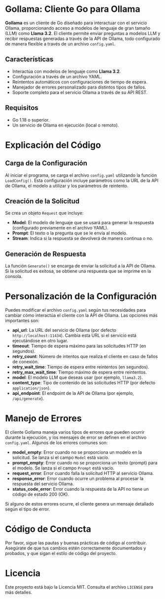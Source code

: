 # Gollama: Cliente Go para Ollama

**Gollama** es un cliente de Go diseñado para interactuar con el servicio Ollama, proporcionando acceso a modelos de lenguaje de gran tamaño (LLM) como **Llama 3.2**. El cliente permite enviar preguntas a modelos LLM y recibir respuestas generadas a través de la API de Ollama, todo configurado de manera flexible a través de un archivo `config.yaml`.

## Características

- Interactúa con modelos de lenguaje como **Llama 3.2**.
- Configuración a través de un archivo YAML.
- Reintentos automáticos con configuraciones de tiempo de espera.
- Manejador de errores personalizado para distintos tipos de fallos.
- Soporte completo para el servicio Ollama a través de su API REST.

## Requisitos

- Go 1.18 o superior.
- Un servicio de Ollama en ejecución (local o remoto).

# Explicación del Código

## Carga de la Configuración
Al iniciar el programa, se carga el archivo `config.yaml` utilizando la función `LoadConfig()`. Esta configuración incluye parámetros como la URL de la API de Ollama, el modelo a utilizar y los parámetros de reintento.

## Creación de la Solicitud
Se crea un objeto `Request` que incluye:
- **Model**: El modelo de lenguaje que se usará para generar la respuesta (configurado previamente en el archivo YAML).
- **Prompt**: El texto o la pregunta que se le envía al modelo.
- **Stream**: Indica si la respuesta se devolverá de manera continua o no.

## Generación de Respuesta
La función `Generate()` se encarga de enviar la solicitud a la API de Ollama. Si la solicitud es exitosa, se obtiene una respuesta que se imprime en la consola.

# Personalización de la Configuración

Puedes modificar el archivo `config.yaml` según tus necesidades para cambiar cómo interactúa el cliente con la API de Ollama. Las opciones más importantes son:

- **api_url**: La URL del servicio de Ollama (por defecto `http://localhost:11434`). Cambia esta URL si el servicio está ejecutándose en otro lugar.
- **timeout**: Tiempo de espera máximo para las solicitudes HTTP (en segundos).
- **retry_count**: Número de intentos que realiza el cliente en caso de fallos de conexión.
- **retry_wait_time**: Tiempo de espera entre reintentos (en segundos).
- **retry_max_wait_time**: Tiempo máximo de espera entre reintentos.
- **model**: El modelo LLM que deseas usar (por ejemplo, `llama3.2`).
- **content_type**: Tipo de contenido de las solicitudes HTTP (por defecto `application/json`).
- **api_endpoint**: El endpoint de la API de Ollama (por ejemplo, `/api/generate`).

# Manejo de Errores

El cliente Gollama maneja varios tipos de errores que pueden ocurrir durante la ejecución, y los mensajes de error se definen en el archivo `config.yaml`. Algunos de los errores comunes son:

- **model_empty**: Error cuando no se proporciona un modelo en la solicitud. Se lanza si el campo `Model` está vacío.
- **prompt_empty**: Error cuando no se proporciona un texto (prompt) para el modelo. Se lanza si el campo `Prompt` está vacío.
- **request_error**: Error cuando falla la solicitud HTTP al servicio Ollama.
- **response_error**: Error cuando ocurre un problema al procesar la respuesta del servicio Ollama.
- **status_code_error**: Error cuando la respuesta de la API no tiene un código de estado 200 (OK).

Si alguno de estos errores ocurre, el cliente genera un mensaje detallado según el tipo de error.

# Código de Conducta

Por favor, sigue las pautas y buenas prácticas de código al contribuir. Asegúrate de que tus cambios estén correctamente documentados y probados, y que sigan el estilo de código del proyecto.

# Licencia

Este proyecto está bajo la Licencia MIT. Consulta el archivo `LICENSE` para más detalles.
